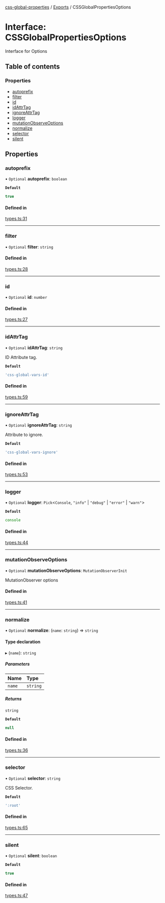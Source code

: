 [css-global-properties](../README.md) / [Exports](../modules.md) / CSSGlobalPropertiesOptions

# Interface: CSSGlobalPropertiesOptions

Interface for Options

## Table of contents

### Properties

- [autoprefix](CSSGlobalPropertiesOptions.md#autoprefix)
- [filter](CSSGlobalPropertiesOptions.md#filter)
- [id](CSSGlobalPropertiesOptions.md#id)
- [idAttrTag](CSSGlobalPropertiesOptions.md#idattrtag)
- [ignoreAttrTag](CSSGlobalPropertiesOptions.md#ignoreattrtag)
- [logger](CSSGlobalPropertiesOptions.md#logger)
- [mutationObserveOptions](CSSGlobalPropertiesOptions.md#mutationobserveoptions)
- [normalize](CSSGlobalPropertiesOptions.md#normalize)
- [selector](CSSGlobalPropertiesOptions.md#selector)
- [silent](CSSGlobalPropertiesOptions.md#silent)

## Properties

### autoprefix

• `Optional` **autoprefix**: `boolean`

**`Default`**

```ts
true
```

#### Defined in

[types.ts:31](https://github.com/daniil4udo/css-global-properties/blob/e5ffbc3/lib/types.ts#L31)

___

### filter

• `Optional` **filter**: `string`

#### Defined in

[types.ts:28](https://github.com/daniil4udo/css-global-properties/blob/e5ffbc3/lib/types.ts#L28)

___

### id

• `Optional` **id**: `number`

#### Defined in

[types.ts:27](https://github.com/daniil4udo/css-global-properties/blob/e5ffbc3/lib/types.ts#L27)

___

### idAttrTag

• `Optional` **idAttrTag**: `string`

ID Attribute tag.

**`Default`**

```ts
'css-global-vars-id'
```

#### Defined in

[types.ts:59](https://github.com/daniil4udo/css-global-properties/blob/e5ffbc3/lib/types.ts#L59)

___

### ignoreAttrTag

• `Optional` **ignoreAttrTag**: `string`

Attribute to ignore.

**`Default`**

```ts
'css-global-vars-ignore'
```

#### Defined in

[types.ts:53](https://github.com/daniil4udo/css-global-properties/blob/e5ffbc3/lib/types.ts#L53)

___

### logger

• `Optional` **logger**: `Pick`<`Console`, ``"info"`` \| ``"debug"`` \| ``"error"`` \| ``"warn"``\>

**`Default`**

```ts
console
```

#### Defined in

[types.ts:44](https://github.com/daniil4udo/css-global-properties/blob/e5ffbc3/lib/types.ts#L44)

___

### mutationObserveOptions

• `Optional` **mutationObserveOptions**: `MutationObserverInit`

MutationObserver options

#### Defined in

[types.ts:41](https://github.com/daniil4udo/css-global-properties/blob/e5ffbc3/lib/types.ts#L41)

___

### normalize

• `Optional` **normalize**: (`name`: `string`) => `string`

#### Type declaration

▸ (`name`): `string`

##### Parameters

| Name | Type |
| :------ | :------ |
| `name` | `string` |

##### Returns

`string`

**`Default`**

```ts
null
```

#### Defined in

[types.ts:36](https://github.com/daniil4udo/css-global-properties/blob/e5ffbc3/lib/types.ts#L36)

___

### selector

• `Optional` **selector**: `string`

CSS Selector.

**`Default`**

```ts
':root'
```

#### Defined in

[types.ts:65](https://github.com/daniil4udo/css-global-properties/blob/e5ffbc3/lib/types.ts#L65)

___

### silent

• `Optional` **silent**: `boolean`

**`Default`**

```ts
true
```

#### Defined in

[types.ts:47](https://github.com/daniil4udo/css-global-properties/blob/e5ffbc3/lib/types.ts#L47)
